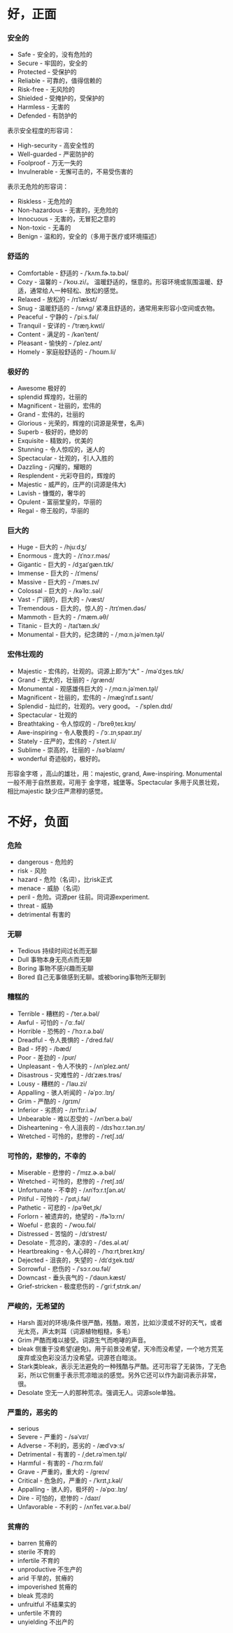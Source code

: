 # 好，正面

### 安全的
- Safe - 安全的，没有危险的
- Secure - 牢固的，安全的
- Protected - 受保护的
- Reliable - 可靠的，值得信赖的
- Risk-free - 无风险的
- Shielded - 受掩护的，受保护的
- Harmless - 无害的
- Defended - 有防护的

表示安全程度的形容词：
- High-security - 高安全性的
- Well-guarded - 严密防护的
- Foolproof - 万无一失的
- Invulnerable - 无懈可击的，不易受伤害的

表示无危险的形容词：
- Riskless - 无危险的
- Non-hazardous - 无害的，无危险的
- Innocuous - 无害的，无冒犯之意的
- Non-toxic - 无毒的
- Benign - 温和的，安全的（多用于医疗或环境描述）

### 舒适的
- Comfortable - 舒适的 - /ˈkʌm.fɚ.tə.bəl/
- Cozy - 温馨的 - /ˈkoʊ.zi/。 温暖舒适的，惬意的。形容环境或氛围温暖、舒适，通常给人一种轻松、放松的感觉。
- Relaxed - 放松的 - /rɪˈlækst/
- Snug - 温暖舒适的 - /snʌɡ/ 紧凑且舒适的，通常用来形容小空间或衣物。
- Peaceful - 宁静的 - /ˈpiːs.fəl/
- Tranquil - 安详的 - /ˈtræŋ.kwɪl/
- Content - 满足的 - /kənˈtent/
- Pleasant - 愉快的 - /ˈplez.ənt/
- Homely - 家庭般舒适的 - /ˈhoʊm.li/

### 极好的
- Awesome 极好的
- splendid 辉煌的，壮丽的
- Magnificent - 壮丽的，宏伟的
- Grand - 宏伟的，壮丽的
- Glorious - 光荣的，辉煌的(词源是荣誉，名声)
- Superb - 极好的，绝妙的
- Exquisite - 精致的，优美的
- Stunning - 令人惊叹的，迷人的
- Spectacular - 壮观的，引人入胜的
- Dazzling - 闪耀的，耀眼的
- Resplendent - 光彩夺目的，辉煌的
- Majestic - 威严的，庄严的(词源是伟大)
- Lavish - 慷慨的，奢华的
- Opulent - 富丽堂皇的，华丽的
- Regal - 帝王般的，华丽的

### 巨大的
- Huge - 巨大的 - /hjuːdʒ/
- Enormous - 庞大的 - /ɪˈnɔːr.məs/
- Gigantic - 巨大的 - /dʒaɪˈɡæn.tɪk/
- Immense - 巨大的 - /ɪˈmens/
- Massive - 巨大的 - /ˈmæs.ɪv/
- Colossal - 巨大的 - /kəˈlɑː.səl/
- Vast - 广阔的，巨大的 - /væst/
- Tremendous - 巨大的，惊人的 - /trɪˈmen.dəs/
- Mammoth - 巨大的 - /ˈmæm.əθ/
- Titanic - 巨大的 - /taɪˈtæn.ɪk/
- Monumental - 巨大的，纪念碑的 - /ˌmɑːn.jəˈmen.t̬əl/

### 宏伟壮观的
- Majestic - 宏伟的，壮观的。词源上即为“大” - /məˈdʒes.tɪk/
- Grand - 宏大的，壮丽的 - /ɡrænd/
- Monumental - 观感雄伟巨大的 - /ˌmɑːn.jəˈmen.t̬əl/
- Magnificent - 壮丽的，宏伟的 - /mæɡˈnɪf.ɪ.sənt/
- Splendid - 灿烂的，壮观的。very good。 - /ˈsplen.dɪd/
- Spectacular - 壮观的
- Breathtaking - 令人惊叹的 - /ˈbreθˌteɪ.kɪŋ/
- Awe-inspiring - 令人敬畏的 - /ˈɔː.ɪnˌspaɪr.ɪŋ/
- Stately - 庄严的，宏伟的 - /ˈsteɪt.li/
- Sublime - 崇高的，壮丽的 - /səˈblaɪm/
- wonderful 奇迹般的，极好的。

形容金字塔 ，高山的雄壮，用：majestic, grand, Awe-inspiring. Monumental一般不用于自然景观，可用于 金字塔，城堡等。Spectacular 多用于风景壮观，相比majestic 缺少庄严肃穆的感觉。

# 不好，负面

### 危险
- dangerous - 危险的
- risk - 风险
- hazard - 危险（名词），比risk正式
- menace - 威胁（名词）
- peril - 危险。词源per 往前。同词源experiment. 
- threat - 威胁
- detrimental 有害的

### 无聊
- Tedious 持续时间过长而无聊
- Dull 事物本身无亮点而无聊
- Boring 事物不感兴趣而无聊
- Bored 自己无事做感到无聊。或被boring事物所无聊到

### 糟糕的
- Terrible - 糟糕的 - /ˈter.ə.bəl/
- Awful - 可怕的 - /ˈɑː.fəl/
- Horrible - 恐怖的 - /ˈhɔːr.ə.bəl/
- Dreadful - 令人畏惧的 - /ˈdred.fəl/
- Bad - 坏的 - /bæd/
- Poor - 差劲的 - /pʊr/
- Unpleasant - 令人不快的 - /ʌnˈplez.ənt/
- Disastrous - 灾难性的 - /dɪˈzæs.trəs/
- Lousy - 糟糕的 - /ˈlaʊ.zi/
- Appalling - 骇人听闻的 - /əˈpɔː.lɪŋ/
- Grim - 严酷的 - /ɡrɪm/
- Inferior - 劣质的 - /ɪnˈfɪr.i.ɚ/
- Unbearable - 难以忍受的 - /ʌnˈber.ə.bəl/
- Disheartening - 令人沮丧的 - /dɪsˈhɑːr.tən.ɪŋ/
- Wretched - 可怜的，悲惨的 - /ˈretʃ.ɪd/

### 可怜的，悲惨的，不幸的
- Miserable - 悲惨的 - /ˈmɪz.ɚ.ə.bəl/
- Wretched - 可怜的，悲惨的 - /ˈretʃ.ɪd/
- Unfortunate - 不幸的 - /ʌnˈfɔːr.tʃən.ət/
- Pitiful - 可怜的 - /ˈpɪt̬.i.fəl/
- Pathetic - 可悲的 - /pəˈθet̬.ɪk/
- Forlorn - 被遗弃的，绝望的 - /fɚˈlɔːrn/
- Woeful - 悲哀的 - /ˈwoʊ.fəl/
- Distressed - 苦恼的 - /dɪˈstrest/
- Desolate - 荒凉的，凄凉的 - /ˈdes.əl.ət/
- Heartbreaking - 令人心碎的 - /ˈhɑːrtˌbreɪ.kɪŋ/
- Dejected - 沮丧的，失望的 - /dɪˈdʒek.tɪd/
- Sorrowful - 悲伤的 - /ˈsɔːr.oʊ.fəl/
- Downcast - 垂头丧气的 - /ˈdaʊn.kæst/
- Grief-stricken - 极度悲伤的 - /ˈɡriːfˌstrɪk.ən/

### 严峻的，无希望的
- Harsh 面对的环境/条件很严酷，残酷，艰苦，比如沙漠或不好的天气，或者光太亮，声太刺耳（词源植物粗糙，多毛）
- Grim 严酷而难以接受。词源生气而咆哮的声音。
- bleak 侧重于没希望(避免)。用于前景没希望，天冷而没希望，一个地方荒芜废弃或没色彩没活力没希望。词源苍白暗淡。
- Stark类bleak，表示无法避免的一种残酷与严酷。还可形容了无装饰，了无色彩，所以它侧重于表示荒凉暗淡的感觉。另外它还可以作为副词表示非常，很。
- Desolate 空无一人的那种荒凉。强调无人。词源sole单独。

### 严重的，恶劣的
- serious 
- Severe - 严重的 - /səˈvɪr/
- Adverse - 不利的，恶劣的 - /ædˈvɝːs/
- Detrimental - 有害的 - /ˌdet.rəˈmen.t̬əl/
- Harmful - 有害的 - /ˈhɑːrm.fəl/
- Grave - 严重的，重大的 - /ɡreɪv/
- Critical - 危急的，严重的 - /ˈkrɪt̬.ɪ.kəl/
- Appalling - 骇人的，极坏的 - /əˈpɑː.lɪŋ/
- Dire - 可怕的，悲惨的 - /daɪr/
- Unfavorable - 不利的 - /ʌnˈfeɪ.vər.ə.bəl/

### 贫瘠的
- barren 贫瘠的
- sterile 不育的
- infertile 不育的
- unproductive 不生产的
- arid 干旱的，贫瘠的
- impoverished 贫瘠的
- bleak 荒凉的
- unfruitful 不结果实的
- unfertile 不育的
- unyielding 不出产的
